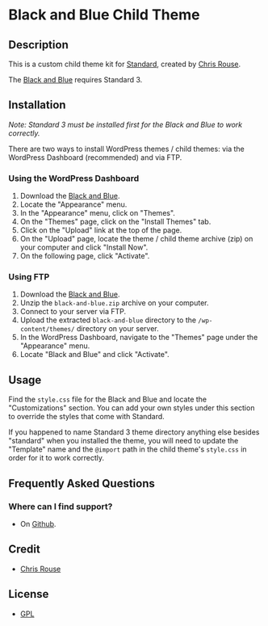 # Black and Blue Child Theme

## Description

This is a custom child theme kit for [Standard](http://standardtheme.com), created by [Chris Rouse](http://www.chrisrouse.us/).

The [Black and Blue](https://github.com/eightbit/standard-child-themes/tree/master/Black-and-Blue) requires Standard 3.

## Installation

*Note: Standard 3 must be installed first for the Black and Blue to work correctly.*

There are two ways to install WordPress themes / child themes: via the WordPress Dashboard (recommended) and via FTP.

### Using the WordPress Dashboard

1. Download the [Black and Blue](https://github.com/eightbit/standard-child-themes/tree/master/Black-and-Blue).
2. Locate the "Appearance" menu.
3. In the "Appearance" menu, click on "Themes".
4. On the "Themes" page, click on the "Install Themes" tab.
5. Click on the "Upload" link at the top of the page.
6. On the "Upload" page, locate the theme / child theme archive (zip) on your computer and click "Install Now".
7. On the following page, click "Activate".

### Using FTP

1. Download the [Black and Blue](https://github.com/eightbit/standard-child-themes/tree/master/Black-and-Blue).
2. Unzip the ```black-and-blue.zip``` archive on your computer.
3. Connect to your server via FTP.
4. Upload the extracted ```black-and-blue``` directory to the ```/wp-content/themes/``` directory on your server.
6. In the WordPress Dashboard, navigate to the "Themes" page under the "Appearance" menu.
7. Locate "Black and Blue" and click "Activate".

## Usage

Find the ```style.css``` file for the Black and Blue and locate the "Customizations" section. You can add your own styles under this section to override the styles that come with Standard.

If you happened to name Standard 3 theme directory anything else besides "standard" when you installed the theme, you will need to update the "Template" name and the ```@import``` path in the child theme's ```style.css``` in order for it to work correctly.

## Frequently Asked Questions

### Where can I find support?
* On [Github](https://github.com/eightbit/standard-child-themes/issues/new).

## Credit

* [Chris Rouse](http://www.chrisrouse.us/)

## License

* [GPL](http://www.gnu.org/licenses/gpl-3.0.html)